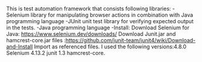 This is test automation framework that consists following libraries:
-Selenium library for manipulating browser actions in combination with Java programming language
-JUnit unit test library for verifying expected output in the tests.
-Java programming language
-Install:
 Download Selenium for Java: https://www.selenium.dev/downloads/ 
 Download Junit.jar and hamcrest-core.jar files :https://github.com/junit-team/junit4/wiki/Download-and-Install
 Import as referenced files.
 I used the following versions:4.8.0 Selenium
                               4.13.2 junit 
                               1.3 hamcrest-core.
 

 


